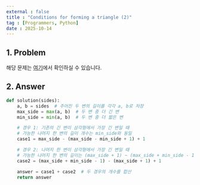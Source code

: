```yaml
---
external : false
title : "Conditions for forming a triangle (2)"
tag : [Programmers, Python]
date : 2025-10-14
---
```


## 1. Problem

해당 문제는 [여기](https://school.programmers.co.kr/learn/courses/30/lessons/120868)에서 확인하실 수 있습니다.

## 2. Answer

```py
def solution(sides):
    a, b = sides  # 주어진 두 변의 길이를 각각 a, b로 저장
    max_side = max(a, b)  # 두 변 중 더 긴 변
    min_side = min(a, b)  # 두 변 중 더 짧은 변

    # 경우 1: 기존의 긴 변이 삼각형에서 가장 긴 변일 때
    # 가능한 나머지 한 변의 길이 개수는 min_side와 동일
    case1 = max_side - (max_side - min_side + 1) + 1

    # 경우 2: 나머지 한 변이 삼각형에서 가장 긴 변일 때
    # 가능한 나머지 한 변의 길이는 (max_side + 1) ~ (max_side + min_side - 1)
    case2 = (max_side + min_side - 1) - (max_side + 1) + 1

    answer = case1 + case2  # 두 경우의 개수를 합산
    return answer
```

